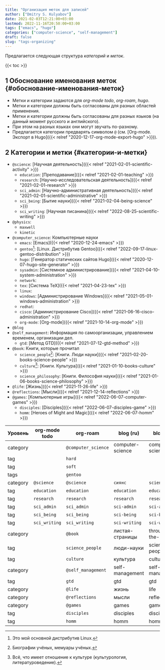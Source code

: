 ```yaml
---
title: "Организация меток для записей"
author: ["Dmitry S. Kulyabov"]
date: 2021-02-03T12:21:00+03:00
lastmod: 2022-11-16T20:50:00+03:00
tags: ["emacs", "hugo"]
categories: ["computer-science", "self-management"]
draft: false
slug: "tags-organizing"
---
```


Предлагается следующая структура _категорий_ и _меток_.

<!--more-->

{{< toc >}}


## <span class="section-num">1</span> Обоснование именования меток {#обоснование-именования-меток}

-   Метки и категории задаются для _org-mode todo_, _org-roam_, _hugo_.
-   Метки и категории должны быть согласованы для разных областей применения.
-   Метки и категории должны быть согласованы для разных языков (на данный момент русского и английского).
-   При этом на разных языках они могут звучать по-разному.
-   Предлагается категории предварять символом `@` (см. [Org-mode. Экспорт в Hugo]({{< relref "2020-12-17-org-mode-export-hugo" >}})).


## <span class="section-num">2</span> Категории и метки {#категории-и-метки}

-   `@science`: [Научная деятельность]({{< relref "2021-02-01-scientific-activity" >}})
    -   `education`: [Преподавание]({{< relref "2021-02-01-teaching" >}})
    -   `research`: [Научно-исследовательская деятельность]({{< relref "2021-02-01-research" >}})
    -   `sci_admin`: [Научно-административная деятельность]({{< relref "2021-02-01-scientific-administrative" >}})
    -   `sci_being`: [Бытие науки]({{< relref "2021-02-04-being-science" >}})
    -   `sci_writing`: [Научная писанина]({{< relref "2022-08-25-scientific-writing" >}})
-   `@physics`:
    -   `maxwell`
    -   `kinetic`
-   `@computer_science`: Компьютерные науки
    -   `emacs`: [Emacs]({{< relref "2020-12-24-emacs" >}})
    -   `gentoo`[^fn:1]: [Linux. Дистрибутив Gentoo]({{< relref "2022-09-17-linux-gentoo-distribution" >}})
    -   `hugo`: [Генератор статических сайтов Hugo]({{< relref "2020-12-07-hugo-site-generator" >}})
    -   `sysadmin`: [Системное администрирование]({{< relref "2021-04-10-system-administration" >}})
    -   `network`:
    -   `tex`: [Система TeX]({{< relref "2021-04-23-tex" >}})
    -   `linux`:
    -   `windows`: [Администрирование Windows]({{< relref "2021-05-01-windows-administration" >}})
    -   `redhat`:
    -   `cisco`: [Администрирование Cisco]({{< relref "2021-06-16-cisco-administration" >}})
    -   `org-mode`: [Org-mode]({{< relref "2021-10-14-org-mode" >}})
-   `@blog`
-   `@self_management`: Информация по самоорганизации, управлением временем, организации дел.
    -   `gtd`: [Метод GTD]({{< relref "2021-07-12-gtd-method" >}})
-   `@book`: Книги, которые прочитал
    -   `science_people`[^fn:2]: [Книги. Люди науки]({{< relref "2021-02-20-books-science-people" >}})
    -   `culture`[^fn:3]: [Книги. Культура]({{< relref "2021-01-10-books-culture" >}})
    -   `science_philosophy`: [Книги. Философия науки]({{< relref "2021-01-06-books-science-philosophy" >}})
-   `@life`: [Жизнь]({{< relref "2021-11-26-life" >}})
-   `@reflections`: [Мысли]({{< relref "2021-12-14-reflections" >}})
-   `@games`: [Компьютерные игры]({{< relref "2022-06-07-computer-games" >}})
    -   `disciples`: [Disciples]({{< relref "2022-06-07-disciples-game" >}})
    -   `homm`: [Heroes of Might and Magic]({{< relref "2022-06-07-homm" >}})

| Уровень  | org-mode todo | org-roam            | blog (ru)        | blog (en)         |
|----------|---------------|---------------------|------------------|-------------------|
| category |               | `@computer_science` | computer-science | computer-science  |
| tag      |               | `hard`              |                  |                   |
| tag      |               | `soft`              |                  |                   |
| tags     |               | `gentoo`            |                  |                   |
| category | `@science`    | `@science`          | `сиянс`          | `science`         |
| tag      | `education`   | `education`         | `education`      | `education`       |
| tag      | `research`    | `research`          | `research`       | `research`        |
| tag      | `sci_admin`   | `sci_admin`         | `sci-admin`      | `sci-admin`       |
| tag      | `sci_being`   | `sci_being`         | `sci-being`      | `sci-being`       |
| tag      | `sci_writing` | `sci_writing`       | `sci-writing`    | `sci-writing`     |
| category |               | `@book`             | листая-страницы  | through-the-pages |
| tag      |               | `science_people`    | люди-науки       | science-people    |
| tag      |               | `culture`           | культура         | culture           |
| category |               | `@self_management`  | self-management  | self-management   |
| tag      |               | `gtd`               | gtd              | gtd               |
| category |               | `@life`             | жизнь            | life              |
| category |               | `@reflections`      | мысли            | reflections       |
| category |               | `@games`            | games            | games             |
| tag      |               | `disciples`         | disciples        | disciples         |
| tag      |               | `homm`              | homm             | homm              |

[^fn:1]: Это мой основной дистрибутив Linux.
[^fn:2]: Биографии учёных, мемуары учёных.
[^fn:3]: Всё, что имеет отношение к культуре (культурология, литературоведение).
